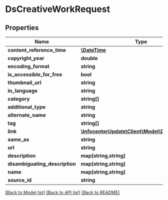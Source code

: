 # DsCreativeWorkRequest

## Properties
Name | Type | Description | Notes
------------ | ------------- | ------------- | -------------
**content_reference_time** | [**\DateTime**](\DateTime.md) |  | [optional] 
**copyright_year** | **double** |  | [optional] 
**encoding_format** | **string** |  | [optional] 
**is_accessible_for_free** | **bool** |  | [optional] 
**thumbnail_url** | **string** |  | [optional] 
**in_language** | **string** |  | [optional] 
**category** | **string[]** |  | [optional] 
**additional_type** | **string** |  | [optional] 
**alternate_name** | **string** |  | [optional] 
**tag** | **string[]** |  | [optional] 
**link** | [**\InfocenterUpdate\Client\Model\DsLinkRequest[]**](DsLinkRequest.md) |  | [optional] 
**same_as** | **string** |  | [optional] 
**url** | **string** |  | [optional] 
**description** | **map[string,string]** |  | [optional] 
**disambiguating_description** | **map[string,string]** |  | [optional] 
**name** | **map[string,string]** |  | [optional] 
**source_id** | **string** |  | [optional] 

[[Back to Model list]](../../README.md#documentation-for-models) [[Back to API list]](../../README.md#documentation-for-api-endpoints) [[Back to README]](../../README.md)

